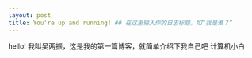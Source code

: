```yaml
---
layout: post
title: You're up and running! ## 在这里输入你的日志标题，如“我是谁？”
---
```

hello!
我叫吴两振，这是我的第一篇博客，就简单介绍下我自己吧
计算机小白
